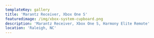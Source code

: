```yaml
---
templateKey: gallery
title: 'Marantz Receiver, Xbox One S'
featuredimage: /img/xbox-system-cupboard.png
description: 'Marantz Receiver, Xbox One S, Harmony Elite Remote'
location: 'Raleigh, NC'
---
```

